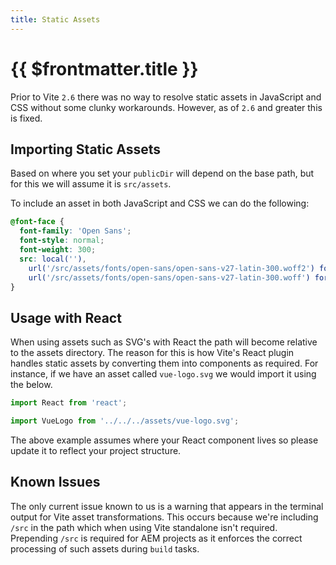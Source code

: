 ```yaml
---
title: Static Assets
---
```


# {{ $frontmatter.title }}

Prior to Vite `2.6` there was no way to resolve static assets in JavaScript and CSS without some clunky workarounds. However, as of `2.6` and greater this is fixed.

## Importing Static Assets

Based on where you set your `publicDir` will depend on the base path, but for this we will assume it is `src/assets`.

To include an asset in both JavaScript and CSS we can do the following:

```scss
@font-face {
  font-family: 'Open Sans';
  font-style: normal;
  font-weight: 300;
  src: local(''),
    url('/src/assets/fonts/open-sans/open-sans-v27-latin-300.woff2') format('woff2'),
    url('/src/assets/fonts/open-sans/open-sans-v27-latin-300.woff') format('woff');
}
```

## Usage with React

When using assets such as SVG's with React the path will become relative to the assets directory. The reason for this is how Vite's React plugin handles static assets by converting them into components as required. For instance, if we have an asset called `vue-logo.svg` we would import it using the below.

```ts
import React from 'react';

import VueLogo from '../../../assets/vue-logo.svg';
```

The above example assumes where your React component lives so please update it to reflect your project structure.

## Known Issues

The only current issue known to us is a warning that appears in the terminal output for Vite asset transformations. This occurs because we're including `/src` in the path which when using Vite standalone isn't required. Prepending `/src` is required for AEM projects as it enforces the correct processing of such assets during `build` tasks.
